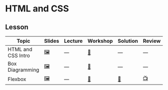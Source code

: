 # HTML and CSS

## Lesson

Topic | Slides | Lecture | Workshop | Solution | Review
------|---------|--------|----------|----------|-------
HTML and CSS Intro | [🖼️][html-1a] | — | [🔬][html-1c] | — | —
Box Diagramming | [🖼️][html-2a] | — | [🤝][html-2c] | — | —
Flexbox | [🖼️][html-3a] | — | [🤝][html-3c] | [👾][html-3d] | [📺][html-3e]

[html-1a]: 1-html-and-css-intro/HTML%20and%20CSS%20Intro.pdf
[html-1c]: http://css-dinner.fullstackacademy.com/
[html-2a]: 2-box-diagramming/Intro%20To%20Boxing.pdf
[html-2c]: https://learn.fullstackacademy.com/workshop/59b2d5c764d22d00044a07f6/landing
[html-3a]: 3-flexbox/Flexbox.pdf
[html-3c]: https://learn.fullstackacademy.com/workshop/5a8c5b9d55e0900004d64308/landing
[html-3d]: 3-flexbox/Landing-Page-Launchpad
[html-3e]: https://youtu.be/yTH1Wdl_ep8
